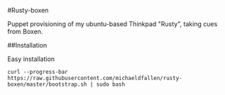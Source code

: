 #Rusty-boxen

Puppet provisioning of my ubuntu-based Thinkpad "Rusty", taking cues from Boxen.

##Installation

Easy installation

```
curl --progress-bar https://raw.githubusercontent.com/michaeldfallen/rusty-boxen/master/bootstrap.sh | sudo bash
```

